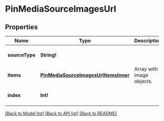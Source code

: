 # PinMediaSourceImagesUrl

## Properties
Name | Type | Description | Notes
------------ | ------------- | ------------- | -------------
**sourceType** | **String!** |  | [optional] [default to null]
**items** | [**PinMediaSourceImagesUrlItemsInner**](PinMediaSourceImagesURL_items_inner.md) | Array with image objects. | [default to null]
**index** | **Int!** |  | [optional] [default to null]

[[Back to Model list]](../README.md#documentation-for-models) [[Back to API list]](../README.md#documentation-for-api-endpoints) [[Back to README]](../README.md)


